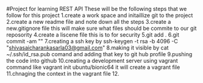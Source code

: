 #Project for learning REST API
These will be the following steps that we follow for this project
1.create a work space and initaillize git to the project
2.create a new readme file and note down all the steps
3.create a new.gitignore file this will make sure what files should be commite to our git reposority
4.create a liscene file this is to for security
5.git add .
6.git commit -am ""
7.creating a ssh key by ssh-keygen -t rsa -b 4096 -C "shivasaicharankasarla03@gmail.com"
8.making it visible by cat ~/.ssh/id_rsa.pub
comand and adding that key to git hub profile
9.pushing the code into github
10.creating a development server using vagrant command like vagrant init ubuntu/bionic64 it will create a vagrant file
11.chnaging the context in the vagrant file
12.
